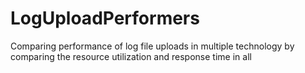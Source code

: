 # LogUploadPerformers
Comparing performance of log file uploads in multiple technology by comparing the resource utilization and response time in all
